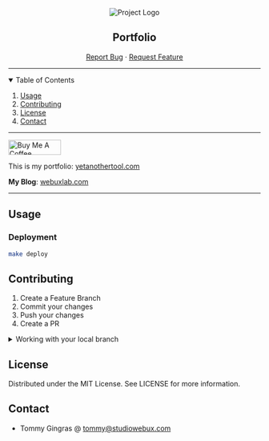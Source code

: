 <div align="center">

![Project Logo](https://webuxlab-static.s3.ca-central-1.amazonaws.com/logoAmpoule.svg)

<h2>Portfolio</h2>

<p align="center">
  <a href="https://github.com/studiowebux/portfolio/issues">Report Bug</a>
  ·
  <a href="https://github.com/studiowebux/portfolio/issues">Request Feature</a>
</p>
</div>

---


<details open="open">
  <summary>Table of Contents</summary>
  <ol>
    <li><a href="#usage">Usage</a></li>
    <li><a href="#contributing">Contributing</a></li>
    <li><a href="#license">License</a></li>
    <li><a href="#contact">Contact</a></li>
  </ol>
</details>

---

<a href="https://www.buymeacoffee.com/studiowebux" target="_blank"
        ><img
          src="https://cdn.buymeacoffee.com/buttons/v2/default-yellow.png"
          alt="Buy Me A Coffee"
          style="height: 30px !important; width: 105px !important"
      /></a>

This is my portfolio: [yetanothertool.com](https://yetanothertool.com)

**My Blog**: [webuxlab.com](https://webuxlab.com)

---

## Usage

### Deployment

```bash
make deploy
```

## Contributing

1. Create a Feature Branch
2. Commit your changes
3. Push your changes
4. Create a PR

<details>
<summary>Working with your local branch</summary>

**Branch Checkout:**

```bash
git checkout -b <feature|fix|release|chore|hotfix>/prefix-name
```

> Your branch name must starts with [feature|fix|release|chore|hotfix] and use a / before the name; 
> Use hyphens as separator;
> The prefix correspond to your Kanban tool id (e.g. abc-123)

**Keep your branch synced:**

```bash
git fetch origin
git rebase origin/master
```

**Commit your changes:**

```bash
git add .
git commit -m "<feat|ci|test|docs|build|chore|style|refactor|perf|BREAKING CHANGE>: commit message"
```

> Follow this convention commitlint for your commit message structure

**Push your changes:**

```bash
git push origin <feature|fix|release|chore|hotfix>/prefix-name
```

**Examples:**

```bash
git checkout -b release/v1.15.5
git checkout -b feature/abc-123-something-awesome
git checkout -b hotfix/abc-432-something-bad-to-fix
```

```bash
git commit -m "docs: added awesome documentation"
git commit -m "feat: added new feature"
git commit -m "test: added tests"
```

</details>

## License

Distributed under the MIT License. See LICENSE for more information.

## Contact

- Tommy Gingras @ tommy@studiowebux.com
